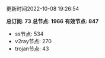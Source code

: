 更新时间2022-10-08 19:26:54

**总订阅: 73**
**总节点: 1966**
**有效节点: 847**
- ss节点: 534
- v2ray节点: 270
- trojan节点: 43
